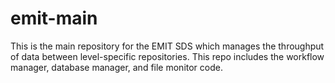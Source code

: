 # emit-main
This is the main repository for the EMIT SDS which manages the throughput of data between level-specific repositories.  This repo includes the workflow manager, database manager, and file monitor code. 
